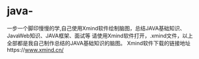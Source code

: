 # java-
一步一个脚印慢慢的学,自己使用Xmind软件绘制脑图，总结JAVA基础知识、JavaWeb知识、JAVA框架、面试等
请使用Xmind软件打开，.xmind文件，以上全部都是我自己制作总结的JAVA基础知识的脑图。
Xmind软件下载的链接地址https://www.xmind.cn/

